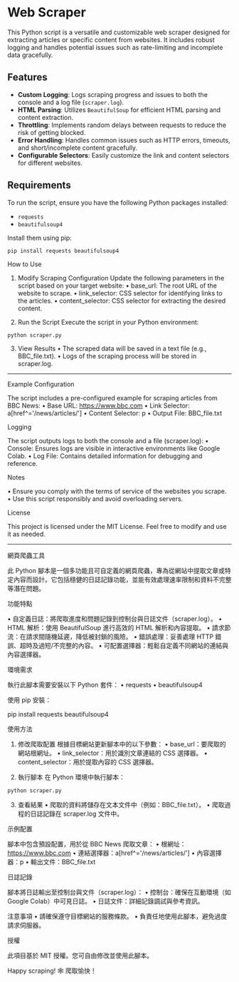 
# Web Scraper

This Python script is a versatile and customizable web scraper designed for extracting articles or specific content from websites. It includes robust logging and handles potential issues such as rate-limiting and incomplete data gracefully.

## Features

- **Custom Logging**: Logs scraping progress and issues to both the console and a log file (`scraper.log`).
- **HTML Parsing**: Utilizes `BeautifulSoup` for efficient HTML parsing and content extraction.
- **Throttling**: Implements random delays between requests to reduce the risk of getting blocked.
- **Error Handling**: Handles common issues such as HTTP errors, timeouts, and short/incomplete content gracefully.
- **Configurable Selectors**: Easily customize the link and content selectors for different websites.

## Requirements

To run the script, ensure you have the following Python packages installed:

- `requests`
- `beautifulsoup4`

Install them using pip:

```bash
pip install requests beautifulsoup4
```

How to Use

1.	Modify Scraping Configuration
Update the following parameters in the script based on your target website:
	•	base_url: The root URL of the website to scrape.
	•	link_selector: CSS selector for identifying links to the articles.
	•	content_selector: CSS selector for extracting the desired content.

2.	Run the Script
Execute the script in your Python environment:
```
python scraper.py
```

3.	View Results
	•	The scraped data will be saved in a text file (e.g., BBC_file.txt).
	•	Logs of the scraping process will be stored in scraper.log.


---
Example Configuration

The script includes a pre-configured example for scraping articles from BBC News:
	•	Base URL: https://www.bbc.com
	•	Link Selector: a[href^='/news/articles/']
	•	Content Selector: p
	•	Output File: BBC_file.txt

Logging

The script outputs logs to both the console and a file (scraper.log):
	•	Console: Ensures logs are visible in interactive environments like Google Colab.
	•	Log File: Contains detailed information for debugging and reference.

Notes

•	Ensure you comply with the terms of service of the websites you scrape.
•	Use this script responsibly and avoid overloading servers.


License

This project is licensed under the MIT License. Feel free to modify and use it as needed.

---
網頁爬蟲工具

此 Python 腳本是一個多功能且可自定義的網頁爬蟲，專為從網站中提取文章或特定內容而設計。它包括穩健的日誌記錄功能，並能有效處理速率限制和資料不完整等潛在問題。

功能特點

•	自定義日誌：將爬取進度和問題記錄到控制台與日誌文件（scraper.log）。
•	HTML 解析：使用 BeautifulSoup 進行高效的 HTML 解析和內容提取。
•	請求節流：在請求間隨機延遲，降低被封鎖的風險。
•	錯誤處理：妥善處理 HTTP 錯誤、超時及過短/不完整的內容。
•	可配置選擇器：輕鬆自定義不同網站的連結與內容選擇器。


環境需求

執行此腳本需要安裝以下 Python 套件：
	•	requests
	•	beautifulsoup4

使用 pip 安裝：

pip install requests beautifulsoup4

使用方法

1.	修改爬取配置
根據目標網站更新腳本中的以下參數：
	•	base_url：要爬取的網站根網址。
	•	link_selector：用於識別文章連結的 CSS 選擇器。
	•	content_selector：用於提取內容的 CSS 選擇器。

2.	執行腳本
在 Python 環境中執行腳本：
```
python scraper.py
```

3.	查看結果
	•	爬取的資料將儲存在文本文件中（例如：BBC_file.txt）。
	•	爬取過程的日誌記錄在 scraper.log 文件中。


示例配置

腳本中包含預設配置，用於從 BBC News 爬取文章：
	•	根網址：https://www.bbc.com
	•	連結選擇器：a[href^='/news/articles/']
	•	內容選擇器：p
	•	輸出文件：BBC_file.txt

日誌記錄

腳本將日誌輸出至控制台與文件（scraper.log）：
	•	控制台：確保在互動環境（如 Google Colab）中可見日誌。
	•	日誌文件：詳細記錄調試與參考資訊。

注意事項
•	請確保遵守目標網站的服務條款。
•	負責任地使用此腳本，避免過度請求伺服器。


授權

此項目基於 MIT 授權。您可自由修改並使用此腳本。

Happy scraping! 🕸️ 爬取愉快！

